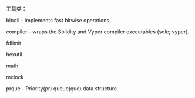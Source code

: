 工具类：

bitutil - implements fast bitwise operations.

compiler - wraps the Solidity and Vyper compiler executables \(solc; vyper\).

fdlimit

hexutil

math

mclock

prque - Priority\(pr\) queue\(que\) data structure.



